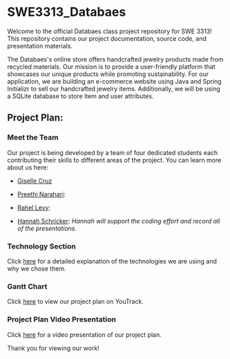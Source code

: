 # SWE3313_Databaes
Welcome to the official Databaes class project repository for SWE 3313! This repository contains our project documentation, source code, and presentation materials.

The Databaes's online store offers handcrafted jewelry products made from recycled materials. Our mission is to provide a user-friendly platform that showcases our unique products while promoting sustainability. For our application, we are building an e-commerce website using Java and Spring Initializr to sell our handcrafted jewelry items. Additionally, we will be using a SQLite database to store item and user attributes.

## Project Plan:

### Meet the Team

Our project is being developed by a team of four dedicated students each contributing their skills to different areas of the project. You can learn more about us here: 

- [Giselle Cruz](/resumes/GiselleRes.md)

- [Preethi Narahari](/resumes/PreethiRes.md):
  
- [Rahel Levy](/resumes/RahelRes.md):

- [Hannah Schricker](/resumes/HannahRes.md): *Hannah will support the coding effort and record all of the presentations.*

### Technology Section

Click [here](TechnologyDesc.md) for a detailed explanation of the technologies we are using and why we chose them.

### Gantt Chart

Click [here](https://hschrick.youtrack.cloud/gantt-charts/226-0) to view our project plan on YouTrack.

### Project Plan Video Presentation

Click [here]() for a video presentation of our project plan.

Thank you for viewing our work!
